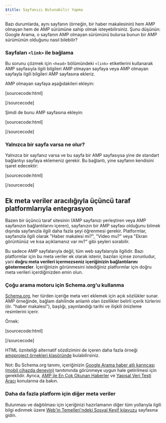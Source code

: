 ```yaml
---
$title: Sayfanızı Bulunabilir Yapma
---
```


Bazı durumlarda, aynı sayfanın (örneğin, bir haber makalesinin) hem AMP olmayan hem de AMP sürümüne sahip olmak isteyebilirsiniz. Şunu düşünün: Google Arama, o sayfanın AMP olmayan sürümünü bulursa bunun bir AMP sürümünün olduğunu nasıl bilebilir?

### Sayfaları `<link>` ile bağlama

Bu sorunu çözmek için `<head>` bölümündeki `<link>` etiketlerini kullanarak AMP sayfasıyla ilgili bilgileri AMP olmayan sayfaya veya AMP olmayan sayfayla ilgili bilgileri AMP sayfasına ekleriz.

AMP olmayan sayfaya aşağıdakileri ekleyin:

[sourcecode:html]
<link rel="amphtml" href="https://www.example.com/url/to/amp/document.html">
[/sourcecode]

Şimdi de bunu AMP sayfasına ekleyin:

[sourcecode:html]
<link rel="canonical" href="https://www.example.com/url/to/full/document.html">
[/sourcecode]

### Yalnızca bir sayfa varsa ne olur?

Yalnızca bir sayfanız varsa ve bu sayfa bir AMP sayfasıysa yine de standart bağlantıyı sayfaya eklemeniz gerekir. Bu bağlantı, yine sayfanın kendisini işaret edecektir:

[sourcecode:html]
<link rel="canonical" href="https://www.example.com/url/to/amp/document.html">
[/sourcecode]

## Ek meta veriler aracılığıyla üçüncü taraf platformlarıyla entegrasyon

Bazen bir üçüncü taraf sitesinin (AMP sayfanızı yerleştiren veya AMP sayfanızın bağlantılarını içeren), sayfanızın bir AMP sayfası olduğunu bilmek dışında sayfanızla ilgili daha fazla şeyi öğrenmesi gerekir. Platformlar, sayfanızla ilgili olarak "Haber makalesi mi?", "Video mu?" veya "Ekran görüntünüz ve kısa açıklamanız var mı?" gibi şeyleri sorabilir.

Bu sadece AMP sayfalarıyla değil, tüm web sayfalarıyla ilgilidir. Bazı platformlar için bu meta veriler ek olarak istenir, bazıları içinse zorunludur, yani **doğru meta verileri içermezseniz içeriğinizin bağlantılarını göstermezler**. İçeriğinizin görünmesini istediğiniz platformlar için doğru meta verileri içerdiğinizden emin olun.

### Çoğu arama motoru için Schema.org'u kullanma

[Schema.org](http://schema.org/), her türden içeriğe meta veri eklemek için açık sözlükler sunar. AMP örneğinde, bağlam dahilinde anlamlı olan özellikler belirli içerik türlerini (ör. "haber makalesi"), başlığı, yayınlandığı tarihi ve ilişkili önizleme resimlerini içerir.

Örnek:

[sourcecode:html]
<script type="application/ld+json">
  {
    "@context": "http://schema.org",
    "@type": "NewsArticle",
    "mainEntityOfPage": "http://cdn.ampproject.org/article-metadata.html",
    "headline": "Lorem Ipsum",
    "datePublished": "1907-05-05T12:02:41Z",
    "dateModified": "1907-05-05T12:02:41Z",
    "description": "The Catiline Orations continue to beguile engineers and designers alike -- but can it stand the test of time?",
    "author": {
      "@type": "Person",
      "name": "Jordan M Adler"
    },
    "publisher": {
      "@type": "Organization",
      "name": "Google",
      "logo": {
        "@type": "ImageObject",
        "url": "http://cdn.ampproject.org/logo.jpg",
        "width": 600,
        "height": 60
      }
    },
    "image": {
      "@type": "ImageObject",
      "url": "http://cdn.ampproject.org/leader.jpg",
      "height": 2000,
      "width": 800
    }
  }
</script>
[/sourcecode]

HTML özniteliği alternatif sözdizimini de içeren daha fazla örneği [ampproject örnekleri klasöründe](https://github.com/ampproject/amphtml/tree/master/examples/metadata-examples) bulabilirsiniz.

Not: Bu Schema.org tanımı, içeriğinizin [Google Arama haber atlı karıncası (mobil cihazda deneyin)](https://g.co/ampdemo) tanıtımında görünmeye uygun hale getirilmesi için gereklidir.
Ayrıca, [AMP ile En Çok Okunan Haberler](https://developers.google.com/structured-data/carousels/top-stories) ve [Yapısal Veri Testi Aracı](https://developers.google.com/structured-data/testing-tool/) konularına da bakın.

### Daha da fazla platform için diğer meta veriler

Bulunması ve dağıtılması için içeriğinizi hazırlamanın diğer tüm yollarıyla ilgili bilgi edinmek üzere [Web'in Temelleri'ndeki Sosyal Keşif kılavuzu](https://developers.google.com/web/fundamentals/discovery-and-monetization/social-discovery/) sayfasına gidin.
